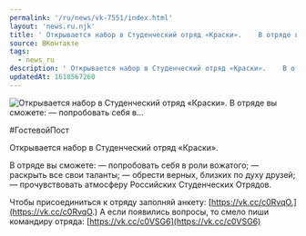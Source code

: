 ```yaml
---
permalink: '/ru/news/vk-7551/index.html'
layout: 'news.ru.njk'
title: ' Открывается набор в Студенческий отряд «Краски».    В отряде вы сможете:  — попробовать себя в…'
source: ВКонтакте
tags:
  - news_ru
description: ' Открывается набор в Студенческий отряд «Краски».    В отряде вы сможете:  — попробовать себя в…'
updatedAt: 1618567260
---
```

![ Открывается набор в Студенческий отряд «Краски».    В отряде вы сможете:  — попробовать себя в…](https://sun9-41.userapi.com/sun9-22/impg/Jexdwf058oLW8I_jcaQVxyxKXS7l7VBJwunH0w/S-e6nmHugiY.jpg?size=960x531&quality=96&sign=647fc4d7fc6112cb1da46972ad5618f3&c_uniq_tag=2uGVDTBupqlMsO_U3ZVQwnPJpgHdZ2mOcWXeKqPX0vI&type=album)

#ГостевойПост

Открывается набор в Студенческий отряд «Краски».

В отряде вы сможете:
— попробовать себя в роли вожатого;
— раскрыть все свои таланты;
— обрести верных, близких по духу друзей;
— прочувствовать атмосферу Российских Студенческих Отрядов.

Чтобы присоединиться к отряду заполняй анкету: [https://vk.cc/c0RvqO.](https://vk.cc/c0RvqO.)
А если появились вопросы, то смело пиши командиру отряда: [https://vk.cc/c0VSG6](https://vk.cc/c0VSG6)
